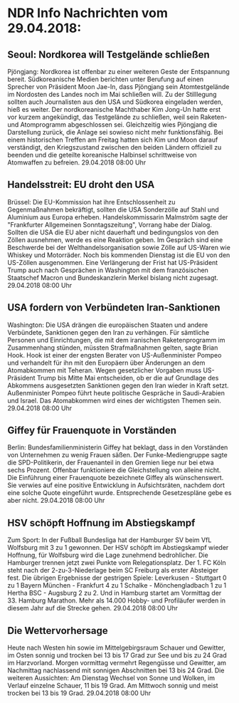 # NDR Info Nachrichten vom 29.04.2018:


## Seoul: Nordkorea will Testgelände schließen
Pjöngjang: Nordkorea ist offenbar zu einer weiteren Geste der Entspannung bereit. Südkoreanische Medien berichten unter Berufung auf einen Sprecher von Präsident Moon Jae-In, dass Pjöngjang sein Atomtestgelände im Nordosten des Landes noch im Mai schließen will. Zu der Stilllegung sollten auch Journalisten aus den USA und Südkorea eingeladen werden, hieß es weiter. Der nordkoreanische Machthaber Kim Jong-Un hatte erst vor kurzem angekündigt, das Testgelände zu schließen, weil sein Raketen- und Atomprogramm abgeschlossen sei. Gleichzeitig wies Pjöngjang die Darstellung zurück, die Anlage sei sowieso nicht mehr funktionsfähig. Bei einem historischen Treffen am Freitag hatten sich Kim und Moon darauf verständigt, den Kriegszustand zwischen den beiden Ländern offiziell  zu beenden und die geteilte koreanische Halbinsel schrittweise von Atomwaffen zu befreien. 29.04.2018 08:00 Uhr 

## Handelsstreit: EU droht den USA
Brüssel: Die EU-Kommission hat ihre Entschlossenheit zu Gegenmaßnahmen bekräftigt, sollten die USA Sonderzölle auf Stahl und Aluminium aus Europa erheben. Handelskommissarin Malmström sagte der "Frankfurter Allgemeinen Sonntagszeitung", Vorrang habe der Dialog. Sollten die USA die EU aber nicht dauerhaft und bedingungslos von den Zöllen ausnehmen, werde es eine Reaktion geben. Im Gespräch sind eine Beschwerde bei der Welthandelsorganisation sowie Zölle auf US-Waren wie Whiskey und Motorräder. Noch bis kommenden Dienstag ist die EU von den US-Zöllen ausgenommen. Eine Verlängerung der Frist hat US-Präsident Trump auch nach Gesprächen in Washington mit dem französischen Staatschef Macron und Bundeskanzlerin Merkel bislang nicht zugesagt. 29.04.2018 08:00 Uhr 

## USA fordern von Verbündeten Iran-Sanktionen
Washington: Die USA drängen die europäischen Staaten und andere Verbündete, Sanktionen gegen den Iran zu verhängen. Für sämtliche Personen und Einrichtungen, die mit dem iranischen Raketenprogramm im Zusammenhang stünden, müssten Strafmaßnahmen gelten, sagte Brian Hook. Hook ist einer der engsten Berater von US-Außenminister Pompeo und verhandelt für ihn mit den Europäern über Änderungen an dem Atomabkommen mit Teheran. Wegen gesetzlicher Vorgaben muss US-Präsident Trump bis Mitte Mai entscheiden, ob er die auf Grundlage des Abkommens ausgesetzten Sanktionen gegen den Iran wieder in Kraft setzt. Außenminister Pompeo führt heute politische Gespräche in Saudi-Arabien und Israel. Das Atomabkommen wird eines der wichtigsten Themen sein. 29.04.2018 08:00 Uhr 

## Giffey für Frauenquote in Vorständen
Berlin:	Bundesfamilienministerin Giffey hat beklagt, dass in den Vorständen von Unternehmen zu wenig Frauen säßen. Der Funke-Mediengruppe sagte die SPD-Politikerin, der Frauenanteil in den Gremien liege nur bei etwa sechs Prozent. Offenbar funktioniere die Gleichstellung von alleine nicht. Die Einführung einer Frauenquote bezeichnete Giffey als wünschenswert. Sie verwies auf eine positive Entwicklung in Aufsichtsräten, nachdem dort eine solche Quote eingeführt wurde. Entsprechende Gesetzespläne gebe es aber nicht. 29.04.2018 08:00 Uhr 

## HSV schöpft Hoffnung im Abstiegskampf
Zum Sport: In der Fußball Bundesliga hat der Hamburger SV beim VfL Wolfsburg mit 3 zu 1 gewonnen. Der HSV schöpft im Abstiegskampf wieder Hoffnung, für Wolfsburg wird die Lage zunehmend bedrohlicher. Die Hamburger trennen jetzt zwei Punkte vom Relegationsplatz. Der 1. FC Köln steht nach der 2-zu-3-Niederlage beim SC Freiburg als erster Absteiger fest. Die übrigen Ergebnisse der gestrigen Spiele:
Leverkusen - Stuttgart  0 zu 1
Bayern München - Frankfurt  4 zu 1
Schalke - Mönchengladbach  1 zu 1
Hertha BSC - Augsburg  2 zu 2.
Und in Hamburg startet am Vormittag der 33. Hamburg Marathon. Mehr als 14.000 Hobby- und Profiläufer werden in diesem Jahr auf die Strecke gehen. 29.04.2018 08:00 Uhr 

## Die Wettervorhersage
Heute nach Westen hin sowie im Mittelgebirgsraum Schauer und Gewitter, im Osten sonnig und trocken bei 13 bis 17 Grad zur See und bis zu 24 Grad im Harzvorland. Morgen vormittag vermehrt Regengüsse und Gewitter, am Nachmittag nachlassend mit sonnigen Abschnitten bei 13 bis 24 Grad. Die weiteren Aussichten: Am Dienstag Wechsel von Sonne und Wolken, im Verlauf einzelne Schauer, 11 bis 19 Grad. Am Mittwoch sonnig und meist trocken bei 13 bis 19 Grad. 29.04.2018 08:00 Uhr 
